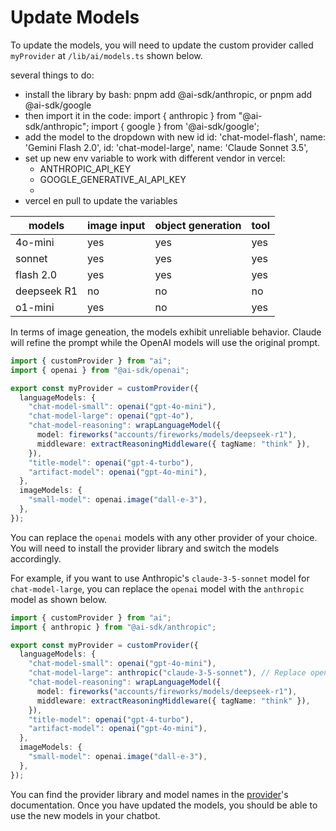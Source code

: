 # Update Models


To update the models, you will need to update the custom provider called `myProvider` at `/lib/ai/models.ts` shown below.


several things to do:
- install the library by bash: pnpm add @ai-sdk/anthropic, or pnpm add @ai-sdk/google
- then import it in the code: import { anthropic } from "@ai-sdk/anthropic"; import { google } from '@ai-sdk/google';
- add the model to the dropdown with new id
		id: 'chat-model-flash',
		name: 'Gemini Flash 2.0',
		id: 'chat-model-large',
		name: 'Claude Sonnet 3.5',
- set up new env variable to work with different vendor in vercel: 
	- ANTHROPIC_API_KEY
	- GOOGLE_GENERATIVE_AI_API_KEY
	- 
- vercel en pull to update the variables



| models      | image input | object generation | tool |
| ----------- | ----------- | ----------------- | ---- |
| 4o-mini     | yes         | yes               | yes  |
| sonnet      | yes         | yes               | yes  |
| flash 2.0   | yes         | yes               | yes  |
| deepseek R1 | no          | no                | no   |
| o1-mini     | yes         | no                | yes  |

In terms of image geneation, the models exhibit unreliable behavior. Claude will refine the prompt while the OpenAI models will use the original prompt.

```ts
import { customProvider } from "ai";
import { openai } from "@ai-sdk/openai";

export const myProvider = customProvider({
  languageModels: {
    "chat-model-small": openai("gpt-4o-mini"),
    "chat-model-large": openai("gpt-4o"),
    "chat-model-reasoning": wrapLanguageModel({
      model: fireworks("accounts/fireworks/models/deepseek-r1"),
      middleware: extractReasoningMiddleware({ tagName: "think" }),
    }),
    "title-model": openai("gpt-4-turbo"),
    "artifact-model": openai("gpt-4o-mini"),
  },
  imageModels: {
    "small-model": openai.image("dall-e-3"),
  },
});
```

You can replace the `openai` models with any other provider of your choice. You will need to install the provider library and switch the models accordingly.

For example, if you want to use Anthropic's `claude-3-5-sonnet` model for `chat-model-large`, you can replace the `openai` model with the `anthropic` model as shown below.

```ts
import { customProvider } from "ai";
import { anthropic } from "@ai-sdk/anthropic";

export const myProvider = customProvider({
  languageModels: {
    "chat-model-small": openai("gpt-4o-mini"),
    "chat-model-large": anthropic("claude-3-5-sonnet"), // Replace openai with anthropic
    "chat-model-reasoning": wrapLanguageModel({
      model: fireworks("accounts/fireworks/models/deepseek-r1"),
      middleware: extractReasoningMiddleware({ tagName: "think" }),
    }),
    "title-model": openai("gpt-4-turbo"),
    "artifact-model": openai("gpt-4o-mini"),
  },
  imageModels: {
    "small-model": openai.image("dall-e-3"),
  },
});
```

You can find the provider library and model names in the [provider](https://sdk.vercel.ai/providers/ai-sdk-providers)'s documentation. Once you have updated the models, you should be able to use the new models in your chatbot.
